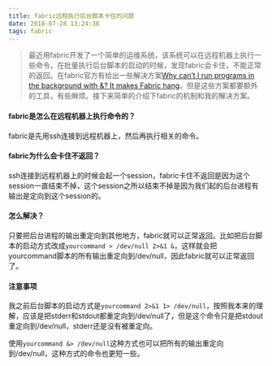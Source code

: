 ```yaml
---
title: fabric远程执行后台脚本卡住的问题
date: 2018-07-28 13:24:38
tags: fabric
---
```

> 最近用fabric开发了一个简单的运维系统，该系统可以在远程机器上执行一些命令，在批量执行后台脚本的启动的时候，发现fabric会卡住，不能正常的返回。在fabric官方有给出一些解决方案[Why can’t I run programs in the background with &? It makes Fabric hang](http://www.fabfile.org/faq.html#why-can-t-i-run-programs-in-the-background-with-it-makes-fabric-hang)，但是这些方案都要额外的工具，有些麻烦。接下来简单的介绍下fabric的机制和我的解决方案。

#### fabric是怎么在远程机器上执行命令的？
fabric是先用ssh连接到远程机器上，然后再执行相关的命令。


#### fabric为什么会卡住不返回？
ssh连接到远程机器上的时候会起一个session，fabric卡住不返回是因为这个session一直结束不掉，这个session之所以结束不掉是因为我们起的后台进程有输出是定向到这个session的。


#### 怎么解决？
只要把后台进程的输出重定向到其他地方，fabric就可以正常返回。比如把后台脚本的启动方式改成`yourcommand > /dev/null 2>&1 &`，这样就会把yourcommand脚本的所有输出重定向到/dev/null，因此fabric就可以正常返回了。


#### 注意事项
我之前后台脚本的启动方式是`yourcommand 2>&1 1> /dev/null`，按照我本来的理解，应该是把stderr和stdout都重定向到/dev/null了，但是这个命令只是把stdout重定向到/dev/null，stderr还是没有被重定向。 

使用`yourcommand &> /dev/null`这种方式也可以把所有的输出重定向到/dev/null，这种方式的命令也更短一些。


